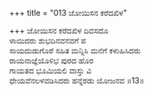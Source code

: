 +++
title = "013 ಜೋಯಿಸನ ಕರೆದಖಿಳ"

+++
ಜೋಯಿಸನ ಕರೆದಖಿಳ ದಿವಸದೊ  
ಳಾಯಿದರು ಶುಭದಿನವನವಗೆ ಪ  
ಸಾಯದುಡುಗೊರೆ ಸಹಿತ ಮನ್ನಿಸಿ ಮನೆಗೆ ಕಳುಹಿಸಿದರು  
ರಾಯನಾಜ್ಞೆಯೊಳಿಭ ಪುರದ ಹೊರ  
ಗಾಯತದ ಭೂಮಿಯಲಿ ವಾಸ್ತು ವಿ  
ಧೇಯವೆನಲಳವಡಿಸಿದರು ಹನ್ನೆರಡು ಯೋಜನವ     ॥13॥